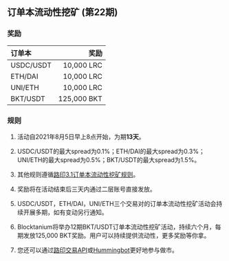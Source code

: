 ## 订单本流动性挖矿 (第22期)


### 奖励

| **订单本** | **奖励** |
| :--- | ---: |
| USDC/USDT | 10,000 LRC|
| ETH/DAI | 10,000 LRC|
| UNI/ETH | 10,000 LRC|
| BKT/USDT | 125,000 BKT|




### 规则

1) 活动自2021年8月5日早上8点开始，为期**13天**。

2) USDC/USDT的最大spread为0.1%；ETH/DAI的最大spread为0.3%；UNI/ETH的最大spread为0.5%；BKT/USDT的最大spread为1.5%。

3) 其他规则遵循[路印3.1订单本流动性挖矿规则](https://loopring.org/#/post/market-making-competition-cn)。

4) 奖励将在活动结束后三天内通过二层账号直接发放。

5) USDC/USDT，ETH/DAI，UNI/ETH三个交易对的订单本流动性挖矿活动会持续开展多期，如有变动另行通知。

6) Blocktanium将举办12期BKT/USDT订单本流动性挖矿活动，持续六个月，每期发放125,000 BKT奖励。用户可以持续提供流动性，更多奖励等你拿。

7) 您还可以通过[路印交易API](https://docs3.loopring.io/zh-hans/)或[Hummingbot](https://docs.hummingbot.io/exchange-connectors/loopring/)更好地参与做市。
